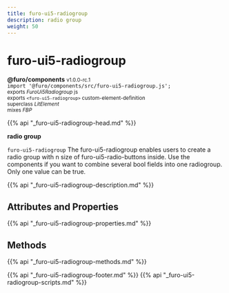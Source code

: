 ```yaml
---
title: furo-ui5-radiogroup
description: radio group
weight: 50
---
```


# furo-ui5-radiogroup
**@furo/components** <small>v1.0.0-rc.1</small>
<br>`import '@furo/components/src/furo-ui5-radiogroup.js';`<small>
<br>exports *FuroUi5Radiogroup* js
<br>exports `<furo-ui5-radiogroup>` custom-element-definition
<br>superclass *LitElement*
<br> mixes *FBP*</small>

{{% api "_furo-ui5-radiogroup-head.md" %}}

**radio group**

`furo-ui5-radiogroup`
The furo-ui5-radiogroup enables users to create a radio group with n size of furo-ui5-radio-buttons inside.
Use the components if you want to combine several bool fields into one radiogroup.
Only one value can be true.

{{% api "_furo-ui5-radiogroup-description.md" %}}


## Attributes and Properties
{{% api "_furo-ui5-radiogroup-properties.md" %}}




## Methods
{{% api "_furo-ui5-radiogroup-methods.md" %}}






{{% api "_furo-ui5-radiogroup-footer.md" %}}
{{% api "_furo-ui5-radiogroup-scripts.md" %}}
